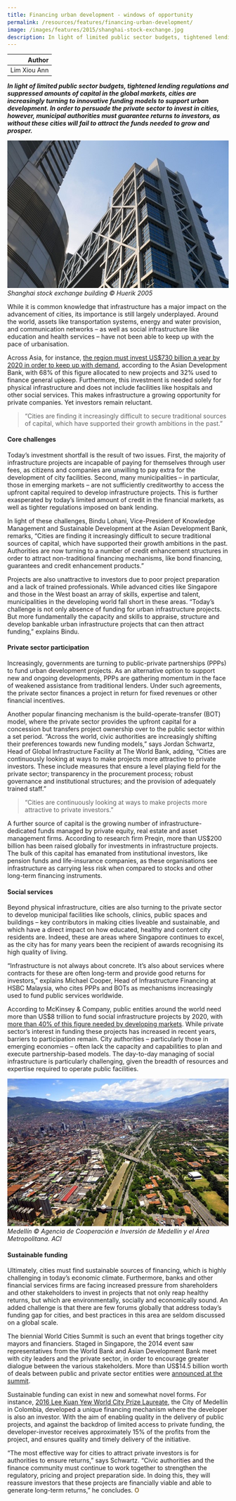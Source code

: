 ```yaml
---
title: Financing urban development - windows of opportunity
permalink: /resources/features/financing-urban-development/
image: /images/features/2015/shanghai-stock-exchange.jpg
description: In light of limited public sector budgets, tightened lending regulations and suppressed amounts of capital in the global markets, cities are increasingly turning to innovative funding models to support urban development. In order to persuade the private sector to invest in cities, however, municipal authorities must guarantee returns to investors, as without these cities will fail to attract the funds needed to grow and prosper.  
---
```


| Author |
|---:|
| Lim Xiou Ann |

***In light of limited public sector budgets, tightened lending regulations and suppressed amounts of capital in the global markets, cities are increasingly turning to innovative funding models to support urban development. In order to persuade the private sector to invest in cities, however, municipal authorities must guarantee returns to investors, as without these cities will fail to attract the funds needed to grow and prosper.***

![Shanghai stock exchange building](/images/features/2015/shanghai-stock-exchange.jpg/)*Shanghai stock exchange building © Huerik 2005*

While it is common knowledge that infrastructure has a major impact on the advancement of cities, its importance is still largely underplayed. Around the world, assets like transportation systems, energy and water provision, and communication networks – as well as social infrastructure like education and health services – have not been able to keep up with the pace of urbanisation.

Across Asia, for instance, [the region must invest US$730 billion a year by 2020 in order to keep up with demand](http://adbi.adb.org/files/2013.09.04.cpp.wignaraja.asian.infrastructure.dev.way.forward.pdf), according to the Asian Development Bank, with 68% of this figure allocated to new projects and 32% used to finance general upkeep. Furthermore, this investment is needed solely for physical infrastructure and does not include facilities like hospitals and other social services. This makes infrastructure a growing opportunity for private companies. Yet investors remain reluctant.

> “Cities are finding it increasingly difficult to secure traditional sources of capital, which have supported their growth ambitions in the past.”

#### **Core challenges**

Today’s investment shortfall is the result of two issues. First, the majority of infrastructure projects are incapable of paying for themselves through user fees, as citizens and companies are unwilling to pay extra for the development of city facilities. Second, many municipalities – in particular, those in emerging markets – are not sufficiently creditworthy to access the upfront capital required to develop infrastructure projects. This is further exasperated by today’s limited amount of credit in the financial markets, as well as tighter regulations imposed on bank lending.

In light of these challenges, Bindu Lohani, Vice-President of Knowledge Management and Sustainable Development at the Asian Development Bank, remarks, “Cities are finding it increasingly difficult to secure traditional sources of capital, which have supported their growth ambitions in the past. Authorities are now turning to a number of credit enhancement structures in order to attract non-traditional financing mechanisms, like bond financing, guarantees and credit enhancement products.”

Projects are also unattractive to investors due to poor project preparation and a lack of trained professionals. While advanced cities like Singapore and those in the West boast an array of skills, expertise and talent, municipalities in the developing world fall short in these areas. “Today’s challenge is not only absence of funding for urban infrastructure projects. But more fundamentally the capacity and skills to appraise, structure and develop bankable urban infrastructure projects that can then attract funding,” explains Bindu.

#### **Private sector participation**

Increasingly, governments are turning to public-private partnerships (PPPs) to fund urban development projects. As an alternative option to support new and ongoing developments, PPPs are gathering momentum in the face of weakened assistance from traditional lenders. Under such agreements, the private sector finances a project in return for fixed revenues or other financial incentives.

Another popular financing mechanism is the build-operate-transfer (BOT) model, where the private sector provides the upfront capital for a concession but transfers project ownership over to the public sector within a set period. “Across the world, civic authorities are increasingly shifting their preferences towards new funding models,” says Jordan Schwartz, Head of Global Infrastructure Facility at The World Bank, adding, “Cities are continuously looking at ways to make projects more attractive to private investors. These include measures that ensure a level playing field for the private sector; transparency in the procurement process; robust governance and institutional structures; and the provision of adequately trained staff.”

> “Cities are continuously looking at ways to make projects more attractive to private investors.”

A further source of capital is the growing number of infrastructure-dedicated funds managed by private equity, real estate and asset management firms. According to research firm Preqin, more than US$200 billion has been raised globally for investments in infrastructure projects. The bulk of this capital has emanated from institutional investors, like pension funds and life-insurance companies, as these organisations see infrastructure as carrying less risk when compared to stocks and other long-term financing instruments.

#### **Social services**

Beyond physical infrastructure, cities are also turning to the private sector to develop municipal facilities like schools, clinics, public spaces and buildings – key contributors in making cities liveable and sustainable, and which have a direct impact on how educated, healthy and content city residents are. Indeed, these are areas where Singapore continues to excel, as the city has for many years been the recipient of awards recognising its high quality of living.

“Infrastructure is not always about concrete. It’s also about services where contracts for these are often long-term and provide good returns for investors,” explains Michael Cooper, Head of Infrastructure Financing at HSBC Malaysia, who cites PPPs and BOTs as mechanisms increasingly used to fund public services worldwide.

According to McKinsey & Company, public entities around the world need more than US$8 trillion to fund social infrastructure projects by 2020, with [more than 40% of this figure needed by developing markets](http://www.mckinsey.com/client_service/infrastructure/expertise/social_infrastructure). While private sector’s interest in funding these projects has increased in recent years, barriers to participation remain. City authorities – particularly those in emerging economies – often lack the capacity and capabilities to plan and execute partnership-based models. The day-to-day managing of social infrastructure is particularly challenging, given the breadth of resources and expertise required to operate public facilities.

![Medellín](/images/features/2015/medellin.jpg/)*Medellín © Agencia de Cooperación e Inversión de Medellín y el Área Metropolitana. ACI*

#### **Sustainable funding**

Ultimately, cities must find sustainable sources of financing, which is highly challenging in today’s economic climate. Furthermore, banks and other financial services firms are facing increased pressure from shareholders and other stakeholders to invest in projects that not only reap healthy returns, but which are environmentally, socially and economically sound. An added challenge is that there are few forums globally that address today’s funding gap for cities, and best practices in this area are seldom discussed on a global scale.

The biennial World Cities Summit is such an event that brings together city mayors and financiers. Staged in Singapore, the 2014 event saw representatives from the World Bank and Asian Development Bank meet with city leaders and the private sector, in order to encourage greater dialogue between the various stakeholders. More than US$14.5 billion worth of deals between public and private sector entities were [announced at the summit](http://www.worldcitiessummit.com.sg/sites/sites2.globalsignin.com.2.wcs-2014/files/WCS_Postshowreport_Latest.pdf).

Sustainable funding can exist in new and somewhat novel forms. For instance, [2016 Lee Kuan Yew World City Prize Laureate](/laureates/2016/laureate/), the City of Medellín in Colombia, developed a unique financing mechanism where the developer is also an investor. With the aim of enabling quality in the delivery of public projects, and against the backdrop of limited access to private funding, the developer-investor receives approximately 15% of the profits from the project, and ensures quality and timely delivery of the initiative.

“The most effective way for cities to attract private investors is for authorities to ensure returns,” says Schwartz. “Civic authorities and the finance community must continue to work together to strengthen the regulatory, pricing and project preparation side. In doing this, they will reassure investors that these projects are financially viable and able to generate long-term returns,” he concludes. **<font color="#967942">O</font>**
